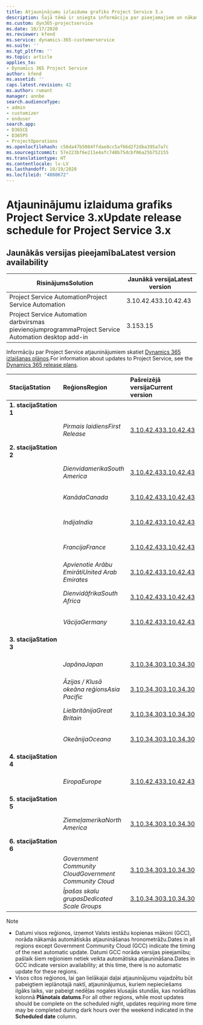 ```yaml
---
title: Atjauninājumu izlaiduma grafiks Project Service 3.x
description: Šajā tēmā ir sniegta informācija par pieejamajiem un nākamajiem Dynamics 365 Project Service Automation laidieniem.
ms.custom: dyn365-projectservice
ms.date: 10/17/2020
ms.reviewer: kfend
ms.service: dynamics-365-customerservice
ms.suite: ''
ms.tgt_pltfrm: ''
ms.topic: article
applies_to:
- Dynamics 365 Project Service
author: kfend
ms.assetid: ''
caps.latest.revision: 42
ms.author: rumant
manager: annbe
search.audienceType:
- admin
- customizer
- enduser
search.app:
- D365CE
- D365PS
- ProjectOperations
ms.openlocfilehash: c56da47b5084ffdae8cc5af66d2f2dba395a7a7c
ms.sourcegitcommit: 57e223bf6e211e4afc748b75dcbf06a25b752155
ms.translationtype: HT
ms.contentlocale: lv-LV
ms.lasthandoff: 10/19/2020
ms.locfileid: "4080672"
---
```

# <a name="update-release-schedule-for-project-service-3x"></a><span data-ttu-id="65617-103">Atjauninājumu izlaiduma grafiks Project Service 3.x</span><span class="sxs-lookup"><span data-stu-id="65617-103">Update release schedule for Project Service 3.x</span></span>

## <a name="latest-version-availability"></a><span data-ttu-id="65617-104">Jaunākās versijas pieejamība</span><span class="sxs-lookup"><span data-stu-id="65617-104">Latest version availability</span></span>

| <span data-ttu-id="65617-105">Risinājums</span><span class="sxs-lookup"><span data-stu-id="65617-105">Solution</span></span>  | <span data-ttu-id="65617-106">Jaunākā versija</span><span class="sxs-lookup"><span data-stu-id="65617-106">Latest version</span></span> |
|-------|----|
| <span data-ttu-id="65617-107">Project Service Automation</span><span class="sxs-lookup"><span data-stu-id="65617-107">Project Service Automation</span></span>    |  <span data-ttu-id="65617-108">3.10.42.43</span><span class="sxs-lookup"><span data-stu-id="65617-108">3.10.42.43</span></span>  |
| <span data-ttu-id="65617-109">Project Service Automation darbvirsmas pievienojumprogramma</span><span class="sxs-lookup"><span data-stu-id="65617-109">Project Service Automation desktop add-in</span></span>                | <span data-ttu-id="65617-110">3.15</span><span class="sxs-lookup"><span data-stu-id="65617-110">3.15</span></span>          |

<span data-ttu-id="65617-111">Informāciju par Project Service atjauninājumiem skatiet [Dynamics 365 izlaišanas plānos](https://docs.microsoft.com/dynamics365/release-plans/).</span><span class="sxs-lookup"><span data-stu-id="65617-111">For information about updates to Project Service, see the [Dynamics 365 release plans](https://docs.microsoft.com/dynamics365/release-plans/).</span></span> 

| <span data-ttu-id="65617-112">Stacija</span><span class="sxs-lookup"><span data-stu-id="65617-112">Station</span></span>  | <span data-ttu-id="65617-113">Reģions</span><span class="sxs-lookup"><span data-stu-id="65617-113">Region</span></span> | <span data-ttu-id="65617-114">Pašreizējā versija</span><span class="sxs-lookup"><span data-stu-id="65617-114">Current version</span></span> | <span data-ttu-id="65617-115">Nākamā versija</span><span class="sxs-lookup"><span data-stu-id="65617-115">Next version</span></span> |  <span data-ttu-id="65617-116">Plānotais datums</span><span class="sxs-lookup"><span data-stu-id="65617-116">Scheduled date</span></span>
| :---   | :---   | :---   | :---   |:---   |         
|<span data-ttu-id="65617-117"><strong>1. stacija</strong></span><span class="sxs-lookup"><span data-stu-id="65617-117"><strong>Station 1</strong></span></span> | |  |  | |
| | <span data-ttu-id="65617-118"><i>Pirmais laidiens</i></span><span class="sxs-lookup"><span data-stu-id="65617-118"><i>First Release</i></span></span> | [<span data-ttu-id="65617-119">3.10.42.43</span><span class="sxs-lookup"><span data-stu-id="65617-119">3.10.42.43</span></span>](whats-new-ur-24.md) | <span data-ttu-id="65617-120">TBD</span><span class="sxs-lookup"><span data-stu-id="65617-120">TBD</span></span> | <span data-ttu-id="65617-121">2020. gada 23. oktobris</span><span class="sxs-lookup"><span data-stu-id="65617-121">October 23, 2020</span></span>
|<span data-ttu-id="65617-122"><strong>2. stacija</strong></span><span class="sxs-lookup"><span data-stu-id="65617-122"><strong>Station 2</strong></span></span> | |  |  | |
| | <span data-ttu-id="65617-123"><i>Dienvidamerika</i></span><span class="sxs-lookup"><span data-stu-id="65617-123"><i>South America</i></span></span> | [<span data-ttu-id="65617-124">3.10.42.43</span><span class="sxs-lookup"><span data-stu-id="65617-124">3.10.42.43</span></span>](whats-new-ur-24.md) | <span data-ttu-id="65617-125">TBD</span><span class="sxs-lookup"><span data-stu-id="65617-125">TBD</span></span> | <span data-ttu-id="65617-126">2020. gada 30. oktobris</span><span class="sxs-lookup"><span data-stu-id="65617-126">October 30, 2020</span></span>
| | <span data-ttu-id="65617-127"><i>Kanāda</i></span><span class="sxs-lookup"><span data-stu-id="65617-127"><i>Canada</i></span></span> | [<span data-ttu-id="65617-128">3.10.42.43</span><span class="sxs-lookup"><span data-stu-id="65617-128">3.10.42.43</span></span>](whats-new-ur-24.md) | <span data-ttu-id="65617-129">TBD</span><span class="sxs-lookup"><span data-stu-id="65617-129">TBD</span></span> | <span data-ttu-id="65617-130">2020. gada 30. oktobris</span><span class="sxs-lookup"><span data-stu-id="65617-130">October 30, 2020</span></span> 
| | <span data-ttu-id="65617-131"><i>Indija</i></span><span class="sxs-lookup"><span data-stu-id="65617-131"><i>India</i></span></span> | [<span data-ttu-id="65617-132">3.10.42.43</span><span class="sxs-lookup"><span data-stu-id="65617-132">3.10.42.43</span></span>](whats-new-ur-24.md) | <span data-ttu-id="65617-133">TBD</span><span class="sxs-lookup"><span data-stu-id="65617-133">TBD</span></span> | <span data-ttu-id="65617-134">2020. gada 30. oktobris</span><span class="sxs-lookup"><span data-stu-id="65617-134">October 30, 2020</span></span>
| | <span data-ttu-id="65617-135"><i>Francija</i></span><span class="sxs-lookup"><span data-stu-id="65617-135"><i>France</i></span></span> | [<span data-ttu-id="65617-136">3.10.42.43</span><span class="sxs-lookup"><span data-stu-id="65617-136">3.10.42.43</span></span>](whats-new-ur-24.md) | <span data-ttu-id="65617-137">TBD</span><span class="sxs-lookup"><span data-stu-id="65617-137">TBD</span></span> | <span data-ttu-id="65617-138">2020. gada 30. oktobris</span><span class="sxs-lookup"><span data-stu-id="65617-138">October 30, 2020</span></span>
| | <span data-ttu-id="65617-139"><i>Apvienotie Arābu Emirāti</i></span><span class="sxs-lookup"><span data-stu-id="65617-139"><i>United Arab Emirates</i></span></span> | [<span data-ttu-id="65617-140">3.10.42.43</span><span class="sxs-lookup"><span data-stu-id="65617-140">3.10.42.43</span></span>](whats-new-ur-24.md) | <span data-ttu-id="65617-141">TBD</span><span class="sxs-lookup"><span data-stu-id="65617-141">TBD</span></span> | <span data-ttu-id="65617-142">2020. gada 30. oktobris</span><span class="sxs-lookup"><span data-stu-id="65617-142">October 30, 2020</span></span>
| | <span data-ttu-id="65617-143"><i>Dienvidāfrika</i></span><span class="sxs-lookup"><span data-stu-id="65617-143"><i>South Africa</i></span></span> | [<span data-ttu-id="65617-144">3.10.42.43</span><span class="sxs-lookup"><span data-stu-id="65617-144">3.10.42.43</span></span>](whats-new-ur-24.md) | <span data-ttu-id="65617-145">TBD</span><span class="sxs-lookup"><span data-stu-id="65617-145">TBD</span></span> | <span data-ttu-id="65617-146">2020. gada 30. oktobris</span><span class="sxs-lookup"><span data-stu-id="65617-146">October 30, 2020</span></span>
| | <span data-ttu-id="65617-147"><i>Vācija</i></span><span class="sxs-lookup"><span data-stu-id="65617-147"><i>Germany</i></span></span> | [<span data-ttu-id="65617-148">3.10.42.43</span><span class="sxs-lookup"><span data-stu-id="65617-148">3.10.42.43</span></span>](whats-new-ur-24.md) | <span data-ttu-id="65617-149">TBD</span><span class="sxs-lookup"><span data-stu-id="65617-149">TBD</span></span> | <span data-ttu-id="65617-150">2020. gada 30. oktobris</span><span class="sxs-lookup"><span data-stu-id="65617-150">October 30, 2020</span></span>
|<span data-ttu-id="65617-151"><strong>3. stacija</strong></span><span class="sxs-lookup"><span data-stu-id="65617-151"><strong>Station 3</strong></span></span> | |  |  | |
| | <span data-ttu-id="65617-152"><i>Japāna</i></span><span class="sxs-lookup"><span data-stu-id="65617-152"><i>Japan</i></span></span> |[<span data-ttu-id="65617-153">3.10.34.30</span><span class="sxs-lookup"><span data-stu-id="65617-153">3.10.34.30</span></span>](whats-new-ur-23.md) | [<span data-ttu-id="65617-154">3.10.42.43</span><span class="sxs-lookup"><span data-stu-id="65617-154">3.10.42.43</span></span>](whats-new-ur-24.md) | <span data-ttu-id="65617-155">2020. gada 9. oktobris</span><span class="sxs-lookup"><span data-stu-id="65617-155">October 9, 2020</span></span> 
| | <span data-ttu-id="65617-156"><i>Āzijas / Klusā okeāna reģions</i></span><span class="sxs-lookup"><span data-stu-id="65617-156"><i>Asia Pacific</i></span></span> |[<span data-ttu-id="65617-157">3.10.34.30</span><span class="sxs-lookup"><span data-stu-id="65617-157">3.10.34.30</span></span>](whats-new-ur-23.md) | [<span data-ttu-id="65617-158">3.10.42.43</span><span class="sxs-lookup"><span data-stu-id="65617-158">3.10.42.43</span></span>](whats-new-ur-24.md) | <span data-ttu-id="65617-159">2020. gada 9. oktobris</span><span class="sxs-lookup"><span data-stu-id="65617-159">October 9, 2020</span></span>
| | <span data-ttu-id="65617-160"><i>Lielbritānija</i></span><span class="sxs-lookup"><span data-stu-id="65617-160"><i>Great Britain</i></span></span> |[<span data-ttu-id="65617-161">3.10.34.30</span><span class="sxs-lookup"><span data-stu-id="65617-161">3.10.34.30</span></span>](whats-new-ur-23.md) | [<span data-ttu-id="65617-162">3.10.42.43</span><span class="sxs-lookup"><span data-stu-id="65617-162">3.10.42.43</span></span>](whats-new-ur-24.md) | <span data-ttu-id="65617-163">2020. gada 9. oktobris</span><span class="sxs-lookup"><span data-stu-id="65617-163">October 9, 2020</span></span>
| | <span data-ttu-id="65617-164"><i>Okeānija</i></span><span class="sxs-lookup"><span data-stu-id="65617-164"><i>Oceana</i></span></span> |[<span data-ttu-id="65617-165">3.10.34.30</span><span class="sxs-lookup"><span data-stu-id="65617-165">3.10.34.30</span></span>](whats-new-ur-23.md) | [<span data-ttu-id="65617-166">3.10.42.43</span><span class="sxs-lookup"><span data-stu-id="65617-166">3.10.42.43</span></span>](whats-new-ur-24.md) | <span data-ttu-id="65617-167">2020. gada 9. oktobris</span><span class="sxs-lookup"><span data-stu-id="65617-167">October 9, 2020</span></span>
|<span data-ttu-id="65617-168"><strong>4. stacija</strong></span><span class="sxs-lookup"><span data-stu-id="65617-168"><strong>Station 4</strong></span></span> | |  |  | |
| | <span data-ttu-id="65617-169"><i>Eiropa</i></span><span class="sxs-lookup"><span data-stu-id="65617-169"><i>Europe</i></span></span> |[<span data-ttu-id="65617-170">3.10.42.43</span><span class="sxs-lookup"><span data-stu-id="65617-170">3.10.42.43</span></span>](whats-new-ur-24.md) | <span data-ttu-id="65617-171">TBD</span><span class="sxs-lookup"><span data-stu-id="65617-171">TBD</span></span> | <span data-ttu-id="65617-172">2020. gada 13. novembris</span><span class="sxs-lookup"><span data-stu-id="65617-172">November 13, 2020</span></span>
|<span data-ttu-id="65617-173"><strong>5. stacija</strong></span><span class="sxs-lookup"><span data-stu-id="65617-173"><strong>Station 5</strong></span></span> | |  |  | |
| | <span data-ttu-id="65617-174"><i>Ziemeļamerika</i></span><span class="sxs-lookup"><span data-stu-id="65617-174"><i>North America</i></span></span> |[<span data-ttu-id="65617-175">3.10.34.30</span><span class="sxs-lookup"><span data-stu-id="65617-175">3.10.34.30</span></span>](whats-new-ur-23.md) | [<span data-ttu-id="65617-176">3.10.42.43</span><span class="sxs-lookup"><span data-stu-id="65617-176">3.10.42.43</span></span>](whats-new-ur-24.md) | <span data-ttu-id="65617-177">2020. gada 23. oktobris</span><span class="sxs-lookup"><span data-stu-id="65617-177">October 23, 2020</span></span>
|<span data-ttu-id="65617-178"><strong>6. stacija</strong></span><span class="sxs-lookup"><span data-stu-id="65617-178"><strong>Station 6</strong></span></span> | |  |  | |
| | <span data-ttu-id="65617-179"><i>Government Community Cloud</i></span><span class="sxs-lookup"><span data-stu-id="65617-179"><i>Government Community Cloud</i></span></span> |[<span data-ttu-id="65617-180">3.10.34.30</span><span class="sxs-lookup"><span data-stu-id="65617-180">3.10.34.30</span></span>](whats-new-ur-23.md) | [<span data-ttu-id="65617-181">3.10.42.43</span><span class="sxs-lookup"><span data-stu-id="65617-181">3.10.42.43</span></span>](whats-new-ur-24.md) | <span data-ttu-id="65617-182">2020. gada 30. oktobris</span><span class="sxs-lookup"><span data-stu-id="65617-182">October 30, 2020</span></span>
| | <span data-ttu-id="65617-183"><i>Īpašas skalu grupas</i></span><span class="sxs-lookup"><span data-stu-id="65617-183"><i>Dedicated Scale Groups</i></span></span> |[<span data-ttu-id="65617-184">3.10.34.30</span><span class="sxs-lookup"><span data-stu-id="65617-184">3.10.34.30</span></span>](whats-new-ur-23.md) | [<span data-ttu-id="65617-185">3.10.42.43</span><span class="sxs-lookup"><span data-stu-id="65617-185">3.10.42.43</span></span>](whats-new-ur-24.md) | <span data-ttu-id="65617-186">2020. gada 30. oktobris</span><span class="sxs-lookup"><span data-stu-id="65617-186">October 30, 2020</span></span>

>[!Note]
> - <span data-ttu-id="65617-187">Datumi visos reģionos, izņemot Valsts iestāžu kopienas mākoni (GCC), norāda nākamās automātiskās atjaunināšanas hronometrāžu.</span><span class="sxs-lookup"><span data-stu-id="65617-187">Dates in all regions except Government Community Cloud (GCC) indicate the timing of the next automatic update.</span></span> <span data-ttu-id="65617-188">Datumi GCC norāda versijas pieejamību; pašlaik šiem reģioniem netiek veikta automātiska atjaunināšana.</span><span class="sxs-lookup"><span data-stu-id="65617-188">Dates in GCC indicate version availability; at this time, there is no automatic update for these regions.</span></span>
> - <span data-ttu-id="65617-189">Visos citos reģionos, lai gan lielākajai daļai atjauninājumu vajadzētu būt pabeigtiem ieplānotajā naktī, atjauninājumus, kuriem nepieciešams ilgāks laiks, var pabeigt nedēļas nogales klusajās stundās, kas norādītas kolonnā **Plānotais datums**.</span><span class="sxs-lookup"><span data-stu-id="65617-189">For all other regions, while most updates should be complete on the scheduled night, updates requiring more time may be completed during dark hours over the weekend indicated in the **Scheduled date** column.</span></span>
